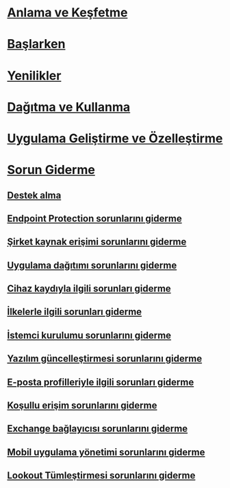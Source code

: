 # [Anlama ve Keşfetme](/intune/understand-explore/introduction-to-microsoft-intune)
# [Başlarken](/intune/get-started/get-started)
# [Yenilikler](/intune/whats-new/whats-new-in-microsoft-intune)
<!-- # [Plan and Design](/intune/plan-design/ways-to-do-enterprise-mobility) -->
# [Dağıtma ve Kullanma](/intune/deploy-use/overview-of-device-and-app-lifecycles-in-microsoft-intune)
# [Uygulama Geliştirme ve Özelleştirme](/intune/develop/intune-app-sdk)

# [Sorun Giderme](general-troubleshooting-tips-for-microsoft-intune.md)
## [Destek alma](how-to-get-support-for-microsoft-intune.md)
## [Endpoint Protection sorunlarını giderme](Troubleshoot-Endpoint-Protection-in-microsoft-intune.md)
## [Şirket kaynak erişimi sorunlarını giderme](Troubleshoot-company-resource-access-problems-with-microsoft-intune.md)
## [Uygulama dağıtımı sorunlarını giderme](Troubleshoot-app-deployment-problems-in-microsoft-intune.md)
## [Cihaz kaydıyla ilgili sorunları giderme](troubleshoot-device-enrollment-in-intune.md)
## [İlkelerle ilgili sorunları giderme](Troubleshoot-policies-in-microsoft-intune.md)
## [İstemci kurulumu sorunlarını giderme](Troubleshoot-client-setup-in-microsoft-intune.md)
## [Yazılım güncelleştirmesi sorunlarını giderme](Troubleshoot-software-updates-in-microsoft-intune.md)
## [E-posta profilleriyle ilgili sorunları giderme](Troubleshoot-email-profiles-in-microsoft-intune.md)
## [Koşullu erişim sorunlarını giderme](troubleshoot-conditional-access.md)
## [Exchange bağlayıcısı sorunlarını giderme](troubleshoot-exchange-connector.md)

## [Mobil uygulama yönetimi sorunlarını giderme](troubleshoot-mam.md)

## [Lookout Tümleştirmesi sorunlarını giderme](troubleshooting-lookout-integration.md)


<!--HONumber=Nov16_HO4-->



